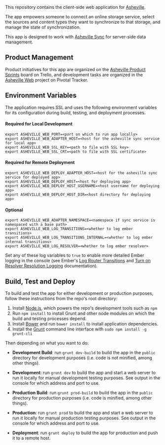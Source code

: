 This repository contains the client-side web application for [Asheville](http://asheville.io).

The app empowers someone to connect an online storage service, select the sources and content types they want to synchronize to that storage, and manage the state of synchronization.

This app is designed to work with [Asheville Sync](https://github.com/asheville/sync) for server-side data management.

## Product Management

Product initiatives for this app are organized on the [Asheville Product Sprints](https://trello.com/b/gN599TRG/product-sprints) board on Trello, and development tasks are organized in the [Asheville Web](https://www.pivotaltracker.com/s/projects/951914) project on Pivotal Tracker.

## Environment Variables

The application requires SSL and uses the following environment variables for its configuration during build, testing, and deployment processes.

#### Required for Local Development

```
export ASHEVILLE_WEB_PORT=<port on which to run app locally>
export ASHEVILLE_WEB_ADAPTER_HOST=<host for the asheville sync service for local app>
export ASHEVILLE_WEB_SSL_KEY=<path to file with SSL key>
export ASHEVILLE_WEB_SSL_CRT=<path to file with SSL certificate>
```

#### Required for Remote Deployment

```
export ASHEVILLE_WEB_DEPLOY_ADAPTER_HOST=<host for the asheville sync service for deployed app>
export ASHEVILLE_WEB_DEPLOY_HOST=<host for deploying app>
export ASHEVILLE_WEB_DEPLOY_HOST_USERNAME=<host username for deploying app>
export ASHEVILLE_WEB_DEPLOY_HOST_DIR=<host directory for deploying app>
```

#### Optional

```
export ASHEVILLE_WEB_ADAPTER_NAMESPACE=<namespace if sync service is namespaced with a base path>
export ASHEVILLE_WEB_LOG_TRANSITIONS=<whether to log ember transitions>
export ASHEVILLE_WEB_LOG_TRANSITIONS_INTERNAL=<whether to log ember internal transitions>
export ASHEVILLE_WEB_LOG_RESOLVER=<whether to log ember resolver>
```

Set any of these log variables to `true` to enable more detailed Ember logging in the console (see Ember's [Log Router Transitions](http://emberjs.com/guides/understanding-ember/debugging/#toc_log-router-transitions) and [Turn on Resolver Resolution Logging](http://emberjs.com/guides/understanding-ember/debugging/#toc_turn-on-resolver-resolution-logging) documentation).

## Build, Test and Deploy

To build and test the app for either development or production purposes, follow these instructions from the repo's root directory:

1. Install [Node.js](http://nodejs.org/), which powers the repo's development tools such as `npm`
2. Run `npm install` to install Grunt and other node modules on which the build and testing processes depend. 
3. Install [Bower](http://bower.io) and run `bower install` to install application dependencies.
4. Install the [Grunt](https://github.com/gruntjs/grunt) command line interface with `sudo npm install -g grunt-cli`

Then depending on what you want to do:

- **Development Build**: run `grunt dev-build` to build the app in the `public` directory for development purposes (i.e. code is not minified, among other things).

- **Development**: run `grunt dev` to build the app and start a web server to run it locally for manual development testing purposes. See output in the console for which address and port to use.

-  **Production Build**: run `grunt prod-build` to build the app in the `public` directory for production purposes (i.e. code is minified, among other things).

- **Production**: run `grunt prod` to build the app and start a web server to run it locally for manual production testing purposes. See output in the console for which address and port to use.

- **Deployment**: run `grunt deploy` to build the app for production and push it to a remote host.